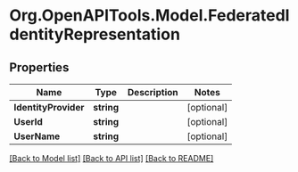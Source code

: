 # Org.OpenAPITools.Model.FederatedIdentityRepresentation

## Properties

Name | Type | Description | Notes
------------ | ------------- | ------------- | -------------
**IdentityProvider** | **string** |  | [optional] 
**UserId** | **string** |  | [optional] 
**UserName** | **string** |  | [optional] 

[[Back to Model list]](../README.md#documentation-for-models) [[Back to API list]](../README.md#documentation-for-api-endpoints) [[Back to README]](../README.md)

